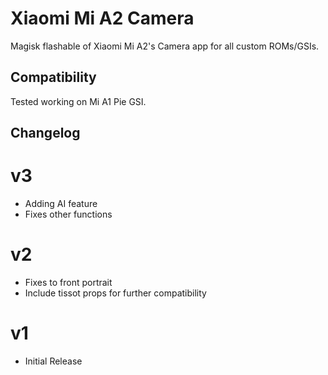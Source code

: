 # Xiaomi Mi A2 Camera
Magisk flashable of Xiaomi Mi A2's Camera app for all custom ROMs/GSIs.

## Compatibility
Tested working on Mi A1 Pie GSI.

## Changelog
# v3
- Adding AI feature
- Fixes other functions

# v2
- Fixes to front portrait
- Include tissot props for further compatibility

# v1
- Initial Release

